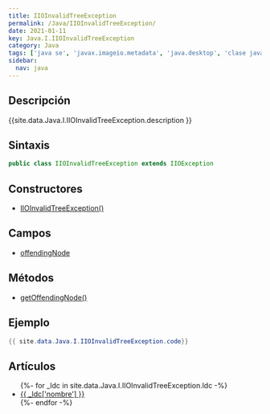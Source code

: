 ```yaml
---
title: IIOInvalidTreeException
permalink: /Java/IIOInvalidTreeException/
date: 2021-01-11
key: Java.I.IIOInvalidTreeException
category: Java
tags: ['java se', 'javax.imageio.metadata', 'java.desktop', 'clase java', 'Java 1.0']
sidebar: 
  nav: java
---
```


## Descripción
{{site.data.Java.I.IIOInvalidTreeException.description }}

## Sintaxis
~~~java
public class IIOInvalidTreeException extends IIOException
~~~

## Constructores
* [IIOInvalidTreeException()](/Java/IIOInvalidTreeException/IIOInvalidTreeException/)

## Campos
* [offendingNode](/Java/IIOInvalidTreeException/offendingNode)

## Métodos
* [getOffendingNode()](/Java/IIOInvalidTreeException/getOffendingNode)

## Ejemplo
~~~java
{{ site.data.Java.I.IIOInvalidTreeException.code}}
~~~

## Artículos
<ul>
{%- for _ldc in site.data.Java.I.IIOInvalidTreeException.ldc -%}
   <li>
       <a href="{{_ldc['url'] }}">{{ _ldc['nombre'] }}</a>
   </li>
{%- endfor -%}
</ul>
